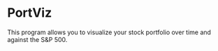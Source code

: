 # PortViz
This program allows you to visualize your stock portfolio over time and against the S&amp;P 500.
